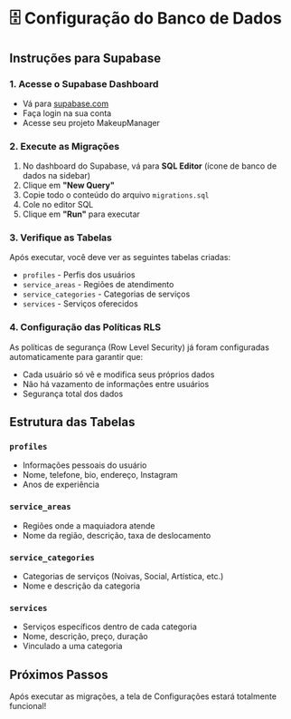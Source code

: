 # 🗄️ Configuração do Banco de Dados

## Instruções para Supabase

### 1. Acesse o Supabase Dashboard
- Vá para [supabase.com](https://supabase.com)
- Faça login na sua conta
- Acesse seu projeto MakeupManager

### 2. Execute as Migrações
1. No dashboard do Supabase, vá para **SQL Editor** (ícone de banco de dados na sidebar)
2. Clique em **"New Query"**
3. Copie todo o conteúdo do arquivo `migrations.sql`
4. Cole no editor SQL
5. Clique em **"Run"** para executar

### 3. Verifique as Tabelas
Após executar, você deve ver as seguintes tabelas criadas:
- `profiles` - Perfis dos usuários
- `service_areas` - Regiões de atendimento
- `service_categories` - Categorias de serviços
- `services` - Serviços oferecidos

### 4. Configuração das Políticas RLS
As políticas de segurança (Row Level Security) já foram configuradas automaticamente para garantir que:
- Cada usuário só vê e modifica seus próprios dados
- Não há vazamento de informações entre usuários
- Segurança total dos dados

## Estrutura das Tabelas

### `profiles`
- Informações pessoais do usuário
- Nome, telefone, bio, endereço, Instagram
- Anos de experiência

### `service_areas`
- Regiões onde a maquiadora atende
- Nome da região, descrição, taxa de deslocamento

### `service_categories`
- Categorias de serviços (Noivas, Social, Artística, etc.)
- Nome e descrição da categoria

### `services`
- Serviços específicos dentro de cada categoria
- Nome, descrição, preço, duração
- Vinculado a uma categoria

## Próximos Passos
Após executar as migrações, a tela de Configurações estará totalmente funcional!